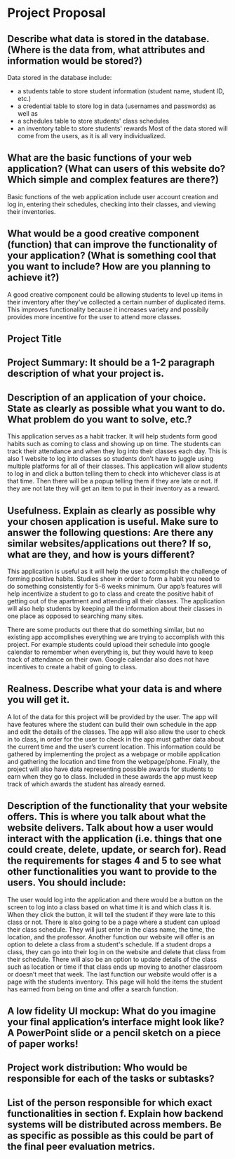 # Project Proposal

## Describe what data is stored in the database. (Where is the data from, what attributes and information would be stored?)
Data stored in the database include:
- a students table to store student information (student name, student ID, etc.)
- a credential table to store log in data (usernames and passwords) as well as 
- a schedules table to store students' class schedules
- an inventory table to store students' rewards
Most of the data stored will come from the users, as it is all very individualized.

## What are the basic functions of your web application? (What can users of this website do? Which simple and complex features are there?)
Basic functions of the web application include user account creation and log in, entering their schedules, checking into their classes, and viewing their inventories.

## What would be a good creative component (function) that can improve the functionality of your application? (What is something cool that you want to include? How are you planning to achieve it?)

A good creative component could be allowing students to level up items in their inventory after they've collected a certain number of duplicated items. This improves functionality because it increases variety and possibily provides more incentive for the user to attend more classes. 

## Project Title

## Project Summary:  It should be a 1-2 paragraph description of what your project is.

## Description of an application of your choice. State as clearly as possible what you want to do. What problem do you want to solve, etc.?
This application serves as a habit tracker. It will help students form good habits such as coming to class and showing up on time. The students can track their attendance and when they log into their classes each day. This is also 1 website to log into classes so students don’t have to juggle using multiple platforms for all of their classes. This application will allow students to log in and click a button telling them to check into whichever class is at that time. Then there will be a popup telling them if they are late or not. If they are not late they will get an item to put in their inventory as a reward.

## Usefulness. Explain as clearly as possible why your chosen application is useful.  Make sure to answer the following questions: Are there any similar websites/applications out there?  If so, what are they, and how is yours different?
This application is useful as it will help the user accomplish the challenge of forming positive habits. Studies show in order to form a habit you need to do something consistently for 5-6 weeks minimum. Our app’s features will help incentivize a student to go to class and create the positive habit of getting out of the apartment and attending all their classes. The application will also help students by keeping all the information about their classes in one place as opposed to searching many sites.

There are some products out there that do something similar, but no existing app accomplishes everything we are trying to accomplish with this project. For example students could upload their schedule into google calendar to remember when everything is, but they would have to keep track of attendance on their own. Google calendar also does not have incentives to create a habit of going to class. 

## Realness.  Describe what your data is and where you will get it.
A lot of the data for this project will be provided by the user. The app will have features where the student can build their own schedule in the app and edit the details of the classes. The app will also allow the user to check in to class, in order for the user to check in the app must gather data about the current time and the user’s current location. This information could be gathered by implementing the project as a webpage or mobile application and gathering the location and time from the webpage/phone. Finally, the project will also have data representing possible awards for students to earn when they go to class. Included in these awards the app must keep track of which awards the student has already earned. 

## Description of the functionality that your website offers. This is where you talk about what the website delivers. Talk about how a user would interact with the application (i.e. things that one could create, delete, update, or search for). Read the requirements for stages 4 and 5 to see what other functionalities you want to provide to the users. You should include:
The user would log into the application and there would be a button on the screen to log into a class based on what time it is and which class it is. When they click the button, it will tell the student if they were late to this class or not. There is also going to be a page where a student can upload their class schedule. They will just enter in the class name, the time, the location, and the professor. Another function our website will offer is an option to delete a class from a student's schedule. If a student drops a class, they can go into their log in on the website and delete that class from their schedule. There will also be an option to update details of the class such as location or time if that class ends up moving to another classroom or doesn’t meet that week. The last function our website would offer is a page with the students inventory. This page will hold the items the student has earned from being on time and offer a search function.

## A low fidelity UI mockup: What do you imagine your final application’s interface might look like? A PowerPoint slide or a pencil sketch on a piece of paper works!

## Project work distribution: Who would be responsible for each of the tasks or subtasks?

## List of the person responsible for which exact functionalities in section f. Explain how backend systems will be distributed across members. Be as specific as possible as this could be part of the final peer evaluation metrics.
